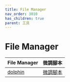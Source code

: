 ```yaml
---
title: File Manager
nav_order: 3010
has_children: true
parent: 工具
---
```



# File Manager

| File Manager | 微調腳本 |
| --- | --- |
| [dolphin](https://samwhelp.github.io/note-about-kde/read/subject/tool/file-manager/dolphin.html) | [微調腳本](https://github.com/samwhelp/note-about-kde/tree/gh-pages/_demo/prototype/tool/dolphin) |
